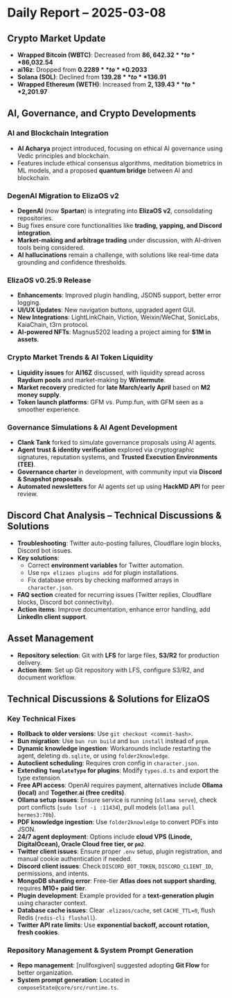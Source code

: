 # Daily Report – 2025-03-08

## Crypto Market Update

- **Wrapped Bitcoin (WBTC)**: Decreased from **$86,642.32** to **$86,032.54**
- **ai16z**: Dropped from **$0.2289** to **$0.2033**
- **Solana (SOL)**: Declined from **$139.28** to **$136.91**
- **Wrapped Ethereum (WETH)**: Increased from **$2,139.43** to **$2,201.97**

## AI, Governance, and Crypto Developments

### AI and Blockchain Integration

- **AI Acharya** project introduced, focusing on ethical AI governance using Vedic principles and blockchain.
- Features include ethical consensus algorithms, meditation biometrics in ML models, and a proposed **quantum bridge** between AI and blockchain.

### DegenAI Migration to ElizaOS v2

- **DegenAI** (now **Spartan**) is integrating into **ElizaOS v2**, consolidating repositories.
- Bug fixes ensure core functionalities like **trading, yapping, and Discord integration**.
- **Market-making and arbitrage trading** under discussion, with AI-driven tools being considered.
- **AI hallucinations** remain a challenge, with solutions like real-time data grounding and confidence thresholds.

### ElizaOS v0.25.9 Release

- **Enhancements**: Improved plugin handling, JSON5 support, better error logging.
- **UI/UX Updates**: New navigation buttons, upgraded agent GUI.
- **New Integrations**: LightLinkChain, Viction, Weixin/WeChat, SonicLabs, KaiaChain, t3rn protocol.
- **AI-powered NFTs**: Magnus5202 leading a project aiming for **$1M in assets**.

### Crypto Market Trends & AI Token Liquidity

- **Liquidity issues** for **AI16Z** discussed, with liquidity spread across **Raydium pools** and market-making by **Wintermute**.
- **Market recovery** predicted for **late March/early April** based on **M2 money supply**.
- **Token launch platforms**: GFM vs. Pump.fun, with GFM seen as a smoother experience.

### Governance Simulations & AI Agent Development

- **Clank Tank** forked to simulate governance proposals using AI agents.
- **Agent trust & identity verification** explored via cryptographic signatures, reputation systems, and **Trusted Execution Environments (TEE)**.
- **Governance charter** in development, with community input via **Discord & Snapshot proposals**.
- **Automated newsletters** for AI agents set up using **HackMD API** for peer review.

## Discord Chat Analysis – Technical Discussions & Solutions

- **Troubleshooting**: Twitter auto-posting failures, Cloudflare login blocks, Discord bot issues.
- **Key solutions**:
  - Correct **environment variables** for Twitter automation.
  - Use `npx elizaos plugins add` for plugin installations.
  - Fix database errors by checking malformed arrays in `character.json`.
- **FAQ section** created for recurring issues (Twitter replies, Cloudflare blocks, Discord bot connectivity).
- **Action items**: Improve documentation, enhance error handling, add **LinkedIn client support**.

## Asset Management

- **Repository selection**: Git with **LFS** for large files, **S3/R2** for production delivery.
- **Action item**: Set up Git repository with LFS, configure S3/R2, and document workflow.

## Technical Discussions & Solutions for ElizaOS

### Key Technical Fixes

- **Rollback to older versions**: Use `git checkout <commit-hash>`.
- **Bun migration**: Use `bun run build` and `bun install` instead of `pnpm`.
- **Dynamic knowledge ingestion**: Workarounds include restarting the agent, deleting `db.sqlite`, or using `folder2knowledge`.
- **Autoclient scheduling**: Requires cron config in `character.json`.
- **Extending `TemplateType` for plugins**: Modify `types.d.ts` and export the type extension.
- **Free API access**: OpenAI requires payment, alternatives include **Ollama (local)** and **Together.ai (free credits)**.
- **Ollama setup issues**: Ensure service is running (`ollama serve`), check port conflicts (`sudo lsof -i :11434`), pull models (`ollama pull hermes3:70b`).
- **PDF knowledge ingestion**: Use `folder2knowledge` to convert PDFs into JSON.
- **24/7 agent deployment**: Options include **cloud VPS (Linode, DigitalOcean), Oracle Cloud free tier, or `pm2`**.
- **Twitter client issues**: Ensure proper `.env` setup, plugin registration, and manual cookie authentication if needed.
- **Discord client issues**: Check `DISCORD_BOT_TOKEN`, `DISCORD_CLIENT_ID`, permissions, and intents.
- **MongoDB sharding error**: Free-tier **Atlas does not support sharding**, requires **M10+ paid tier**.
- **Plugin development**: Example provided for a **text-generation plugin** using character context.
- **Database cache issues**: Clear `.elizaos/cache`, set `CACHE_TTL=0`, flush Redis (`redis-cli flushall`).
- **Twitter API rate limits**: Use **exponential backoff, account rotation, fresh cookies**.

### Repository Management & System Prompt Generation

- **Repo management**: [nullfoxgiven] suggested adopting **Git Flow** for better organization.
- **System prompt generation**: Located in `composeState@core/src/runtime.ts`.
